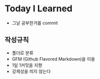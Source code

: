 # Today I Learned

- 그날 공부한거를 commit

## 작성규칙

- 폴더로 분류
- GFM (Github Flavored Markdown)을 이용
- 1일 1커밋을 지향
- 강제성을 띄지 않는다
